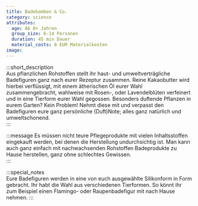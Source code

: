 ```yaml
---
title: Badebomben & Co.
category: science
attributes:
  age: Ab 8+ Jahren
  group_size: 6-14 Personen
  duration: 45 min Dauer
  material_costs: 8 EUR Materialkosten
image:
---
```

:::short_description  
 Aus pflanzlichen Rohstoffen stellt ihr haut- und umweltverträgliche Badefiguren ganz nach eurer Rezeptur zusammen. Reine Kakaobutter wird hierbei verflüssigt, mit einem ätherischen Öl eurer Wahl zusammengebracht, wahlweise mit Rosen-, oder Lavendelblüten verfeinert und in eine Tierform eurer Wahl gegossen. Besonders duftende Pflanzen in eurem Garten? Kein Problem! Nehmt diese mit und verpasst den Badefiguren eure ganz persönliche (Duft)Note; alles ganz natürlich und umweltschonend.  
:::

:::message
Es müssen nicht teure Pflegeprodukte mit vielen Inhaltsstoffen eingekauft werden, bei denen die Herstellung undurchsichtig ist. Man kann auch ganz einfach mit nachwachsenden Rohstoffen Badeprodukte zu Hause herstellen, ganz ohne schlechtes Gewissen.  
:::  

:::special_notes  
Eure Badefiguren werden in eine von euch ausgewählte Silikonform in Form gebracht. Ihr habt die Wahl aus verschiedenen Tierformen. So könnt ihr zum Beispiel einen Flamingo- oder Raupenbadefigur mit nach Hause nehmen.
:::

